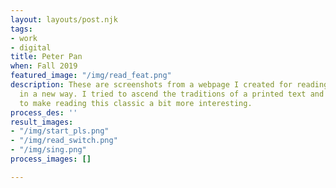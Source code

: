 ```yaml
---
layout: layouts/post.njk
tags:
- work
- digital
title: Peter Pan
when: Fall 2019
featured_image: "/img/read_feat.png"
description: These are screenshots from a webpage I created for reading Peter Pan
  in a new way. I tried to ascend the traditions of a printed text and use alignment
  to make reading this classic a bit more interesting.
process_des: ''
result_images:
- "/img/start_pls.png"
- "/img/read_switch.png"
- "/img/sing.png"
process_images: []

---
```

